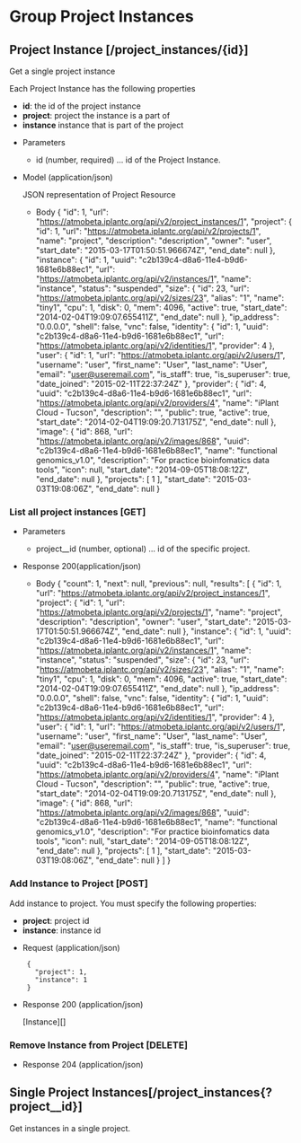 # Group Project Instances

## Project Instance [/project_instances/{id}]
Get a single project instance

Each Project Instance has the following properties

- **id**: the id of the project instance
- **project**: project the instance is a part of
- **instance** instance that is part of the project

+ Parameters
  + id (number, required) ... id of the Project Instance.

+ Model (application/json)

    JSON representation of Project Resource

    + Body
        {
          "id": 1,
          "url": "https://atmobeta.iplantc.org/api/v2/project_instances/1",
          "project": {
              "id": 1,
              "url": "https://atmobeta.iplantc.org/api/v2/projects/1",
              "name": "project",
              "description": "description",
              "owner": "user",
              "start_date": "2015-03-17T01:50:51.966674Z",
              "end_date": null
          },
          "instance": {
              "id": 1,
              "uuid": "c2b139c4-d8a6-11e4-b9d6-1681e6b88ec1",
              "url": "https://atmobeta.iplantc.org/api/v2/instances/1",
              "name": "instance",
              "status": "suspended",
              "size": {
                  "id": 23,
                  "url": "https://atmobeta.iplantc.org/api/v2/sizes/23",
                  "alias": "1",
                  "name": "tiny1",
                  "cpu": 1,
                  "disk": 0,
                  "mem": 4096,
                  "active": true,
                  "start_date": "2014-02-04T19:09:07.655411Z",
                  "end_date": null
              },
              "ip_address": "0.0.0.0",
              "shell": false,
              "vnc": false,
              "identity": {
                  "id": 1,
                  "uuid": "c2b139c4-d8a6-11e4-b9d6-1681e6b88ec1",
                  "url": "https://atmobeta.iplantc.org/api/v2/identities/1",
                  "provider": 4
              },
              "user": {
                  "id": 1,
                  "url": "https://atmobeta.iplantc.org/api/v2/users/1",
                  "username": "user",
                  "first_name": "User",
                  "last_name": "User",
                  "email": "user@useremail.com",
                  "is_staff": true,
                  "is_superuser": true,
                  "date_joined": "2015-02-11T22:37:24Z"
              },
              "provider": {
                  "id": 4,
                  "uuid": "c2b139c4-d8a6-11e4-b9d6-1681e6b88ec1",
                  "url": "https://atmobeta.iplantc.org/api/v2/providers/4",
                  "name": "iPlant Cloud - Tucson",
                  "description": "<No Description Provided>",
                  "public": true,
                  "active": true,
                  "start_date": "2014-02-04T19:09:20.713175Z",
                  "end_date": null
              },
              "image": {
                  "id": 868,
                  "url": "https://atmobeta.iplantc.org/api/v2/images/868",
                  "uuid": "c2b139c4-d8a6-11e4-b9d6-1681e6b88ec1",
                  "name": "functional genomics_v1.0",
                  "description": "For practice bioinfomatics data tools",
                  "icon": null,
                  "start_date": "2014-09-05T18:08:12Z",
                  "end_date": null
              },
              "projects": [
                  1
              ],
              "start_date": "2015-03-03T19:08:06Z",
              "end_date": null
        }


### List all project instances [GET]

+ Parameters
    + project__id (number, optional) ... id of the specific project.

+ Response 200(application/json)

     + Body
        {
            "count": 1,
            "next": null,
            "previous": null,
            "results": [
                {
                "id": 1,
                "url": "https://atmobeta.iplantc.org/api/v2/project_instances/1",
                "project": {
                    "id": 1,
                    "url": "https://atmobeta.iplantc.org/api/v2/projects/1",
                    "name": "project",
                    "description": "description",
                    "owner": "user",
                    "start_date": "2015-03-17T01:50:51.966674Z",
                    "end_date": null
                },
                "instance": {
                    "id": 1,
                    "uuid": "c2b139c4-d8a6-11e4-b9d6-1681e6b88ec1",
                    "url": "https://atmobeta.iplantc.org/api/v2/instances/1",
                    "name": "instance",
                    "status": "suspended",
                    "size": {
                        "id": 23,
                        "url": "https://atmobeta.iplantc.org/api/v2/sizes/23",
                        "alias": "1",
                        "name": "tiny1",
                        "cpu": 1,
                        "disk": 0,
                        "mem": 4096,
                        "active": true,
                        "start_date": "2014-02-04T19:09:07.655411Z",
                        "end_date": null
                    },
                    "ip_address": "0.0.0.0",
                    "shell": false,
                    "vnc": false,
                    "identity": {
                        "id": 1,
                        "uuid": "c2b139c4-d8a6-11e4-b9d6-1681e6b88ec1",
                        "url": "https://atmobeta.iplantc.org/api/v2/identities/1",
                        "provider": 4
                    },
                    "user": {
                        "id": 1,
                        "url": "https://atmobeta.iplantc.org/api/v2/users/1",
                        "username": "user",
                        "first_name": "User",
                        "last_name": "User",
                        "email": "user@useremail.com",
                        "is_staff": true,
                        "is_superuser": true,
                        "date_joined": "2015-02-11T22:37:24Z"
                    },
                    "provider": {
                        "id": 4,
                        "uuid": "c2b139c4-d8a6-11e4-b9d6-1681e6b88ec1",
                        "url": "https://atmobeta.iplantc.org/api/v2/providers/4",
                        "name": "iPlant Cloud - Tucson",
                        "description": "<No Description Provided>",
                        "public": true,
                        "active": true,
                        "start_date": "2014-02-04T19:09:20.713175Z",
                        "end_date": null
                    },
                    "image": {
                        "id": 868,
                        "url": "https://atmobeta.iplantc.org/api/v2/images/868",
                        "uuid": "c2b139c4-d8a6-11e4-b9d6-1681e6b88ec1",
                        "name": "functional genomics_v1.0",
                        "description": "For practice bioinfomatics data tools",
                        "icon": null,
                        "start_date": "2014-09-05T18:08:12Z",
                        "end_date": null
                    },
                    "projects": [
                        1
                    ],
                    "start_date": "2015-03-03T19:08:06Z",
                    "end_date": null
                }
            ]
        }

### Add Instance to Project [POST]
Add instance to project. You must specify the following properties:

 - **project**: project id
 - **instance**: instance id

 + Request (application/json)

        {
          "project": 1,
          "instance": 1
        }

+ Response 200 (application/json)

    [Instance][]

### Remove Instance from Project [DELETE]
+ Response 204 (application/json)


## Single Project Instances[/project_instances{?project__id}]
Get instances in a single project.
